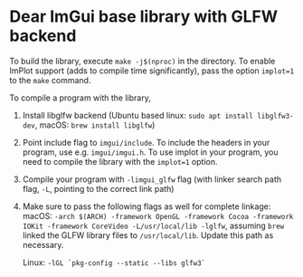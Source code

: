 # Dear ImGui base library with GLFW backend

To build the library, execute `make -j$(nproc)` in the directory. To enable ImPlot support (adds to compile time significantly),
pass the option `implot=1` to the `make` command.

To compile a program with the library,

1. Install libglfw backend (Ubuntu based linux: `sudo apt install libglfw3-dev`, macOS: `brew install libglfw`)
1. Point include flag to `imgui/include`. To include the headers in your program, use e.g. `imgui/imgui.h`.
To use implot in your program, you need to compile the library with the `implot=1` option.
1. Compile your program with `-limgui_glfw` flag (with linker search path flag, `-L`, pointing to the correct link path)
1. Make sure to pass the following flags as well for complete linkage:
    macOS: `-arch $(ARCH) -framework OpenGL -framework Cocoa -framework IOKit -framework CoreVideo -L/usr/local/lib -lglfw`,
    assuming `brew` linked the GLFW library files to `/usr/local/lib`. Update this path as necessary.

    Linux: ``-lGL `pkg-config --static --libs glfw3` ``


